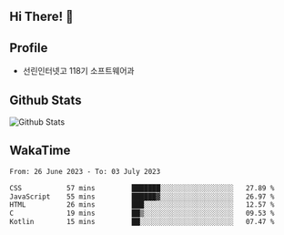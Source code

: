 ## Hi There! 👋

## Profile

-   선린인터넷고 118기 소프트웨어과

## Github Stats

![Github Stats](https://github-readme-stats.vercel.app/api/top-langs/?username=NY0510&theme=tokyonight&hide_border=true&layout=compact)

## WakaTime

<!--START_SECTION:waka-->

```txt
From: 26 June 2023 - To: 03 July 2023

CSS           57 mins         ███████░░░░░░░░░░░░░░░░░░   27.89 %
JavaScript    55 mins         ██████▓░░░░░░░░░░░░░░░░░░   26.97 %
HTML          26 mins         ███░░░░░░░░░░░░░░░░░░░░░░   12.57 %
C             19 mins         ██▒░░░░░░░░░░░░░░░░░░░░░░   09.53 %
Kotlin        15 mins         ██░░░░░░░░░░░░░░░░░░░░░░░   07.47 %
```

<!--END_SECTION:waka-->

